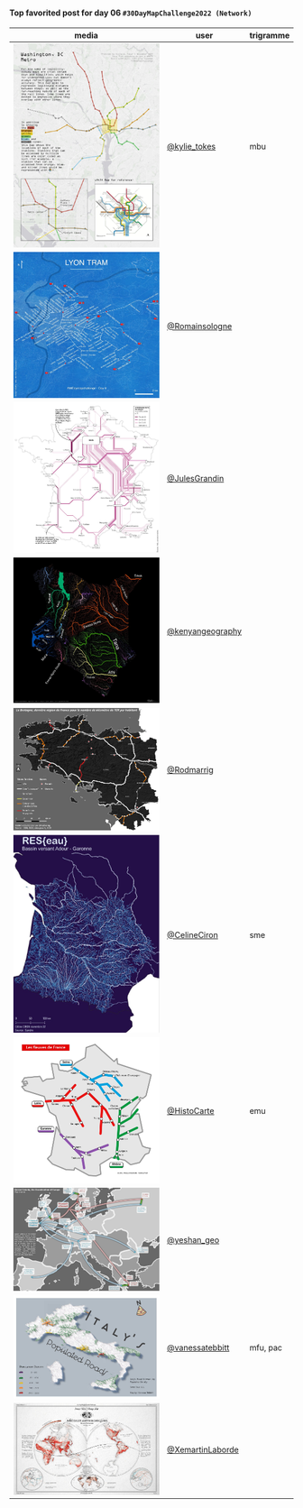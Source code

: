 #### Top favorited post for day 06 `#30DayMapChallenge2022 (Network)`
| media | user | trigramme |
|-------|------|-----------|
| ![image](uploads/7cdd71aa5b59a19531c07fc3cd21f608/image.png) | [@kylie_tokes](https://twitter.com/kylie_tokes/status/1589420867666477058) | mbu |
| ![image](uploads/9a42214ede742d556d7a43470bd950b1/image.png) | [@Romainsologne](https://twitter.com/Romainsologne/status/1589150592936554496) |  |
| ![image](uploads/9f18ac2c52ee44966bdaaff9ab3497c4/image.png) | [@JulesGrandin](https://twitter.com/JulesGrandin/status/1589165941035630592) |  |
| ![image](uploads/ed1067ffb0f2ea8b7fe82b53f2aac0a1/image.png) | [@kenyangeography](https://twitter.com/kenyangeography/status/1589497953424900096) |  |
| ![image](uploads/b72d04350c0dc18b700d8694978503de/image.png) | [@Rodmarrig](https://twitter.com/Rodmarrig/status/1589368541819547648) |  |
| ![image](uploads/6d0930548facfec61e709480a1bc9e98/image.png) | [@CelineCiron](https://twitter.com/CelineCiron/status/1589333797111271426) | sme |
| ![image](uploads/f9d3a5e670f6d736d981eeec826a3ee0/image.png) | [@HistoCarte](https://twitter.com/HistoCarte/status/1589180794383339522) | emu |
| ![image](uploads/e206529d93da8f89f75ee216795ff24d/image.png) | [@yeshan_geo](https://twitter.com/yeshan_geo/status/1589169844561543174) |  |
| ![image](uploads/83e7cae2c5e1c7dc49562a8a09c83a65/image.png) | [@vanessatebbitt](https://twitter.com/vanessatebbitt/status/1589188089406427136) | mfu, pac |
| ![image](uploads/05650a90b6f423715657600cbb2cf078/image.png) | [@XemartinLaborde](https://twitter.com/XemartinLaborde/status/1589291218818977793) |  |

